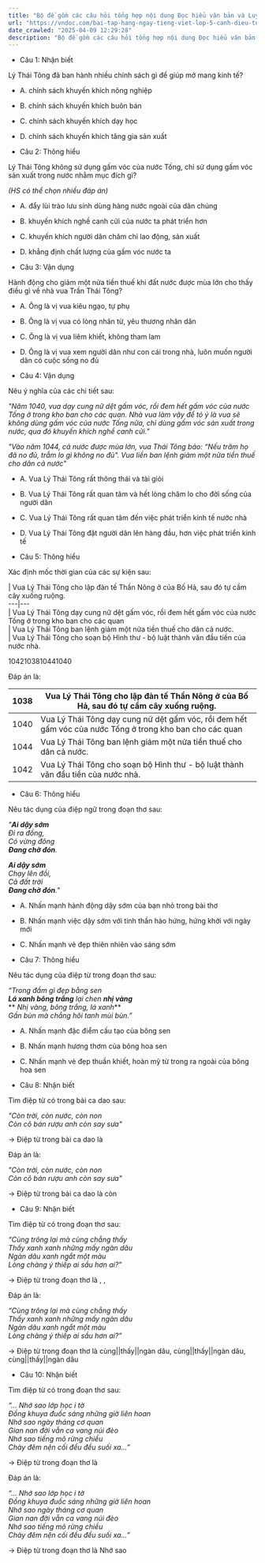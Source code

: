 ```yaml
---
title: "Bộ đề gồm các câu hỏi tổng hợp nội dung Đọc hiểu văn bản và Luyện từ và câu được học ở Tuần 25 trong chương trình Tiếng Việt lớp 5 Tập 2 Cánh Diều"
url: "https://vndoc.com/bai-tap-hang-ngay-tieng-viet-lop-5-canh-dieu-tuan-25-thu-3-334630"
date_crawled: "2025-04-09 12:29:28"
description: "Bộ đề gồm các câu hỏi tổng hợp nội dung Đọc hiểu văn bản và Luyện từ và câu được học ở Tuần 25 trong chương trình Tiếng Việt lớp 5 Tập 2 Cánh Diều"
---
```


* Câu 1:  Nhận biết

Lý Thái Tông đã ban hành nhiều chính sách gì để giúp mở mang kinh tế?

  * A. chính sách khuyến khích nông nghiệp 
  * B. chính sách khuyến khích buôn bán 
  * C. chính sách khuyến khích dạy học 
  * D. chính sách khuyến khích tăng gia sản xuất 



* Câu 2:  Thông hiểu

Lý Thái Tông không sử dụng gấm vóc của nước Tống, chỉ sử dụng gấm vóc sản xuất trong nước nhằm mục đích gì?

_(HS có thể chọn nhiều đáp án)_

  * A. đẩy lùi trào lưu sính dùng hàng nước ngoài của dân chúng 
  * B. khuyến khích nghề canh cửi của nước ta phát triển hơn 
  * C. khuyến khích người dân chăm chỉ lao động, sản xuất 
  * D. khẳng định chất lượng của gấm vóc nước ta 



* Câu 3:  Vận dụng

Hành động cho giảm một nửa tiền thuế khi đất nước được mùa lớn cho thấy điều gì về nhà vua Trần Thái Tông?

  * A. Ông là vị vua kiêu ngạo, tự phụ 
  * B. Ông là vị vua có lòng nhân từ, yêu thương nhân dân 
  * C. Ông là vị vua liêm khiết, không tham lam 
  * D. Ông là vị vua xem người dân như con cái trong nhà, luôn muốn người dân có cuộc sống no đủ 



* Câu 4:  Vận dụng

Nêu ý nghĩa của các chi tiết sau:

_"Năm 1040, vua dạy cung nữ dệt gấm vóc, rồi đem hết gấm vóc của nước Tống ở trong kho ban cho các quan. Nhà vua làm vậy để tỏ ý là vua sẽ không dùng gấm vóc của nước Tống nữa, chỉ dùng gấm vóc sản xuất trong nước, qua đó khuyến khích nghề canh cửi."_

_"Vào năm 1044, cả nước được mùa lớn, vua Thái Tông bảo: “Nếu trăm họ đã no đủ, trẫm lo gì không no đủ". Vua liền ban lệnh giảm một nửa tiền thuế cho dân cả nước"_

  * A. Vua Lý Thái Tông rất thông thái và tài giỏi 
  * B. Vua Lý Thái Tông rất quan tâm và hết lòng chăm lo cho đời sống của người dân 
  * C. Vua Lý Thái Tông rất quan tâm đến việc phát triển kinh tế nước nhà 
  * D. Vua Lý Thái Tông đặt người dân lên hàng đầu, hơn việc phát triển kinh tế 



* Câu 5:  Thông hiểu

Xác định mốc thời gian của các sự kiện sau:

| Vua Lý Thái Tông cho lập đàn tế Thần Nông ở của Bố Hả, sau đó tự cầm cây xuống ruộng.  
---|---  
| Vua Lý Thái Tông dạy cung nữ dệt gấm vóc, rồi đem hết gấm vóc của nước Tống ở trong kho ban cho các quan  
| Vua Lý Thái Tông ban lệnh giảm một nửa tiền thuế cho dân cả nước.  
| Vua Lý Thái Tông cho soạn bộ Hình thư - bộ luật thành văn đầu tiền của nước nhà.  
  
1042103810441040

Đáp án là:

1038| Vua Lý Thái Tông cho lập đàn tế Thần Nông ở của Bố Hả, sau đó tự cầm cây xuống ruộng.  
---|---  
1040| Vua Lý Thái Tông dạy cung nữ dệt gấm vóc, rồi đem hết gấm vóc của nước Tống ở trong kho ban cho các quan  
1044| Vua Lý Thái Tông ban lệnh giảm một nửa tiền thuế cho dân cả nước.  
1042| Vua Lý Thái Tông cho soạn bộ Hình thư - bộ luật thành văn đầu tiền của nước nhà.  
  
* Câu 6:  Thông hiểu

Nêu tác dụng của điệp ngữ trong đoạn thơ sau:

_"**Ai dậy sớm**_  
 _Đi ra đồng,_  
_Có vừng đông_  
 _**Đang chờ đón**._

_**Ai dậy sớm**_  
 _Chạy lên đồi,_  
_Cả đất trời_  
 _**Đang chờ đón**."_

  * A. Nhấn mạnh hành động dậy sớm của bạn nhỏ trong bài thơ 
  * B. Nhấn mạnh việc dậy sớm với tinh thần hào hứng, hứng khởi với ngày mới 
  * C. Nhấn mạnh vẻ đẹp thiên nhiên vào sáng sớm 



* Câu 7:  Thông hiểu

Nêu tác dụng của điệp từ trong đoạn thơ sau:

_“Trong đầm gì đẹp bằng sen_  
 _**Lá xanh bông trắng** lại chen **nhị vàng**_  
** _Nhị vàng, bông trắng, lá xanh_**  
 _Gần bùn mà chẳng hôi tanh mùi bùn.”_

  * A. Nhấn mạnh đặc điểm cấu tạo của bông sen 
  * B. Nhấn mạnh hương thơm của bông hoa sen 
  * C. Nhấn mạnh vẻ đẹp thuần khiết, hoàn mỹ từ trong ra ngoài của bông hoa sen 



* Câu 8:  Nhận biết

Tìm điệp từ có trong bài ca dao sau:

_"Còn trời, còn nước, còn non_  
 _Còn cô bán rượu anh còn say sưa"_

→ Điệp từ trong bài ca dao là 

Đáp án là:

_"Còn trời, còn nước, còn non_  
 _Còn cô bán rượu anh còn say sưa"_

→ Điệp từ trong bài ca dao là còn

* Câu 9:  Nhận biết

Tìm điệp từ có trong đoạn thơ sau:

_“Cùng trông lại mà cùng chẳng thấy_  
 _Thấy xanh xanh những mấy ngàn dâu_  
 _Ngàn dâu xanh ngắt một màu_  
 _Lòng chàng ý thiếp ai sầu hơn ai?”_

→ Điệp từ trong đoạn thơ là , , 

Đáp án là:

_“Cùng trông lại mà cùng chẳng thấy_  
 _Thấy xanh xanh những mấy ngàn dâu_  
 _Ngàn dâu xanh ngắt một màu_  
 _Lòng chàng ý thiếp ai sầu hơn ai?”_

→ Điệp từ trong đoạn thơ là cùng||thấy||ngàn dâu, cùng||thấy||ngàn dâu, cùng||thấy||ngàn dâu

* Câu 10:  Nhận biết

Tìm điệp từ có trong đoạn thơ sau:

_“… Nhớ sao lớp học i tờ_  
 _Đồng khuya đuốc sáng những giờ liên hoan_  
 _Nhớ sao ngày tháng cơ quan_  
 _Gian nan đời vẫn ca vang núi đèo_  
 _Nhớ sao tiếng mõ rừng chiều_  
 _Chày đêm nện cối đều đều suối xa…”_

→ Điệp từ trong đoạn thơ là 

Đáp án là:

_“… Nhớ sao lớp học i tờ_  
 _Đồng khuya đuốc sáng những giờ liên hoan_  
 _Nhớ sao ngày tháng cơ quan_  
 _Gian nan đời vẫn ca vang núi đèo_  
 _Nhớ sao tiếng mõ rừng chiều_  
 _Chày đêm nện cối đều đều suối xa…”_

→ Điệp từ trong đoạn thơ là Nhớ sao
